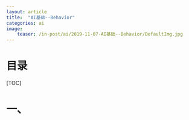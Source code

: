 ```yaml
---
layout: article
title:  "AI基础--Behavior"
categories: ai
image:
    teaser: /in-post/ai/2019-11-07-AI基础--Behavior/DefaultImg.jpg
---
```


# 目录

[TOC]

# 一、